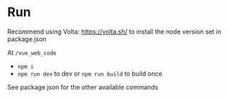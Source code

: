 # Run

Recommend using Volta: https://volta.sh/ to install the node version set in package.json

At `/vue_web_code`
- `npm i`
- `npm run dev` to dev or `npm run build` to build once

See package.json for the other available commands